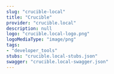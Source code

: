 ```yaml
---
slug: "crucible-local"
title: "Crucible"
provider: "crucible.local"
description: null
logo: "crucible.local-logo.png"
logoMediaType: "image/png"
tags:
- "developer_tools"
stubs: "crucible.local-stubs.json"
swagger: "crucible.local-swagger.json"
---
```

